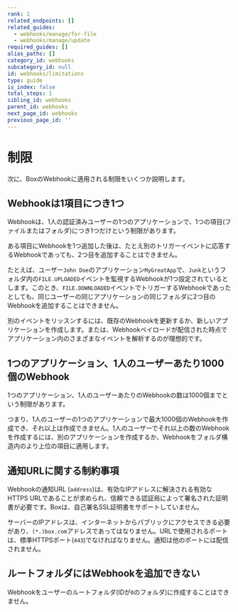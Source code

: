 ```yaml
---
rank: 1
related_endpoints: []
related_guides:
  - webhooks/manage/for-file
  - webhooks/manage/update
required_guides: []
alias_paths: []
category_id: webhooks
subcategory_id: null
id: webhooks/limitations
type: guide
is_index: false
total_steps: 1
sibling_id: webhooks
parent_id: webhooks
next_page_id: webhooks
previous_page_id: ''
---
```

# 制限

次に、BoxのWebhookに適用される制限をいくつか説明します。

## Webhookは1項目につき1つ

Webhookは、1人の認証済みユーザーの1つのアプリケーションで、1つの項目(ファイルまたはフォルダ)につき1つだけという制限があります。

ある項目にWebhookを1つ追加した後は、たとえ別のトリガーイベントに応答するWebhookであっても、2つ目を追加することはできません。

たとえば、ユーザー`John Doe`のアプリケーション`MyGreatApp`で、`Junk`というフォルダ内の`FILE.UPLOADED`イベントを監視するWebhookが1つ設定されているとします。このとき、`FILE.DOWNLOADED`イベントでトリガーするWebhookであったとしても、同じユーザーの同じアプリケーションの同じフォルダに2つ目のWebhookを追加することはできません。

別のイベントをリッスンするには、既存のWebhookを更新するか、新しいアプリケーションを作成します。または、Webhookペイロードが配信された時点でアプリケーション内のさまざまなイベントを解析するのが理想的です。

## 1つのアプリケーション、1人のユーザーあたり1000個のWebhook

1つのアプリケーション、1人のユーザーあたりのWebhookの数は1000個までという制限があります。

つまり、1人のユーザーの1つのアプリケーションで最大1000個のWebhookを作成でき、それ以上は作成できません。1人のユーザーでそれ以上の数のWebhookを作成するには、別のアプリケーションを作成するか、Webhookをフォルダ構造内のより上位の項目に適用します。

## 通知URLに関する制約事項

Webhookの通知URL (`address`)は、有効なIPアドレスに解決される有効なHTTPS URLであることが求められ、信頼できる認証局によって署名された証明書が必要です。Boxは、自己署名SSL証明書をサポートしていません。

サーバーのIPアドレスは、インターネットからパブリックにアクセスできる必要があり、`(*.)box.com`アドレスであってはなりません。URLで使用されるポートは、標準HTTPSポート(`443`)でなければなりません。通知は他のポートには配信されません。

## ルートフォルダにはWebhookを追加できない

Webhookをユーザーのルートフォルダ(IDが`0`のフォルダ)に作成することはできません。
